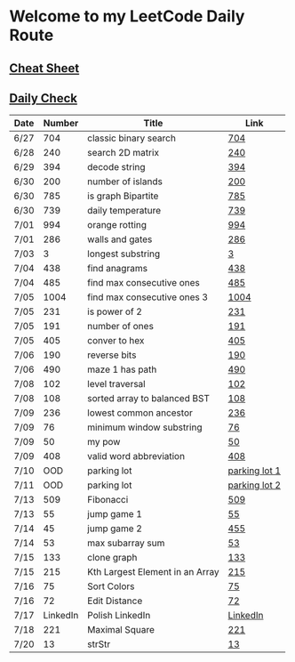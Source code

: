 # Welcome to my LeetCode Daily Route 

## [Cheat Sheet](https://github.com/simonzhang0428/leetcode/blob/main/CheatSheet.pdf)
## [Daily Check](https://github.com/simonzhang0428/leetcode/blob/main/DailyCheck.pdf)

| Date| Number|  Title|  Link
| -----------   | -----------   | -----------| ----------- |
| 6/27| 704| classic binary search| [704](https://github.com/simonzhang0428/leetcode/blob/main/leetcode/BinarySearch704.java)
| 6/28| 240| search 2D matrix| [240](https://github.com/simonzhang0428/leetcode/blob/main/leetcode/SearchMatrix240.java)
| 6/29| 394| decode string| [394](https://github.com/simonzhang0428/leetcode/blob/main/leetcode/DecodeString394.java)
| 6/30| 200| number of islands| [200](https://github.com/simonzhang0428/leetcode/blob/main/leetcode/NumIslands200.java)
| 6/30| 785| is graph Bipartite| [785](https://github.com/simonzhang0428/leetcode/blob/main/leetcode/IsBipartite785.java)
| 6/30| 739| daily temperature| [739](https://github.com/simonzhang0428/leetcode/blob/main/leetcode/DailyTemperatures739.java)
| 7/01| 994| orange rotting| [994](https://github.com/simonzhang0428/leetcode/blob/main/leetcode/OrangeRotton994.java)
| 7/01| 286| walls and gates| [286](https://github.com/simonzhang0428/leetcode/blob/main/leetcode/WallAndGate286.java)
| 7/03| 3| longest substring| [3](https://github.com/simonzhang0428/leetcode/blob/main/leetcode/LengthOfLongestSubstring3.java)
| 7/04| 438| find anagrams| [438](https://github.com/simonzhang0428/leetcode/blob/main/leetcode/FindAnagrams438.java)
| 7/04| 485| find max consecutive ones| [485](https://github.com/simonzhang0428/leetcode/blob/main/leetcode/FindMaxConsecutiveOnes485.java)
| 7/05| 1004| find max consecutive ones 3   | [1004](https://github.com/simonzhang0428/leetcode/blob/main/leetcode/LongestOnes1004.java)
| 7/05| 231| is power of 2| [231](https://github.com/simonzhang0428/leetcode/blob/main/leetcode/IsPowerOfTwo231.java)
| 7/05| 191| number of ones| [191](https://github.com/simonzhang0428/leetcode/blob/main/leetcode/NumberOfOnes191.java)
| 7/05| 405| conver to hex| [405](https://github.com/simonzhang0428/leetcode/blob/main/leetcode/ToHex405.java)
| 7/06| 190| reverse bits| [190](https://github.com/simonzhang0428/leetcode/blob/main/leetcode/ReverseBits190.java)
| 7/06| 490| maze 1 has path| [490](https://github.com/simonzhang0428/leetcode/blob/main/leetcode/Maze490.java)
| 7/08| 102| level traversal| [102](https://github.com/simonzhang0428/leetcode/blob/main/leetcode/LevelOrder102.java)
| 7/08| 108| sorted array to balanced BST| [108](https://github.com/simonzhang0428/leetcode/blob/main/leetcode/SortedArrayToBST108.java)
| 7/09| 236| lowest common ancestor| [236](https://github.com/simonzhang0428/leetcode/blob/main/leetcode/LCA236.java)
| 7/09| 76| minimum window substring| [76](https://github.com/simonzhang0428/leetcode/blob/main/leetcode/MinimumWindowSubstring76.java)
| 7/09| 50| my pow| [50](https://github.com/simonzhang0428/leetcode/blob/main/leetcode/Pow50.java)
| 7/09| 408| valid word abbreviation| [408](https://github.com/simonzhang0428/leetcode/blob/main/leetcode/ValidWordAbbreviation408.java)
| 7/10| OOD| parking lot| [parking lot 1](https://github.com/simonzhang0428/OOD/tree/main/ParkingLot)
| 7/11| OOD| parking lot| [parking lot 2](https://github.com/simonzhang0428/OOD/blob/main/ParkingLot/ParkingLot_mixed.java)
| 7/13| 509| Fibonacci| [509](https://github.com/simonzhang0428/leetcode/blob/main/leetcode/Fibonacci509.java)
| 7/13| 55| jump game 1| [55](https://github.com/simonzhang0428/leetcode/blob/main/leetcode/JumpGame55.java)
| 7/14| 45| jump game 2| [455](https://github.com/simonzhang0428/leetcode/blob/main/leetcode/JumpGame45.java)
| 7/14| 53| max subarray sum| [53](https://github.com/simonzhang0428/leetcode/blob/main/leetcode/MaxSubArray53.java)
| 7/15| 133| clone graph| [133](https://github.com/simonzhang0428/leetcode/blob/main/leetcode/_133.java)
| 7/15| 215| Kth Largest Element in an Array| [215](https://github.com/simonzhang0428/leetcode/blob/main/leetcode/_215.java)
| 7/16| 75| Sort Colors| [75](https://github.com/simonzhang0428/leetcode/blob/main/leetcode/_75.java)
| 7/16| 72| Edit Distance| [72](https://github.com/simonzhang0428/leetcode/blob/main/leetcode/_72.java)
| 7/17| LinkedIn| Polish LinkedIn| [LinkedIn](https://www.linkedin.com/in/simonzhangucla/)
| 7/18| 221| Maximal Square| [221](https://github.com/simonzhang0428/leetcode/blob/main/leetcode/_221.java)
| 7/20| 13| strStr| [13](https://github.com/simonzhang0428/leetcode/blob/main/lintcode/_13_strStr.java)

